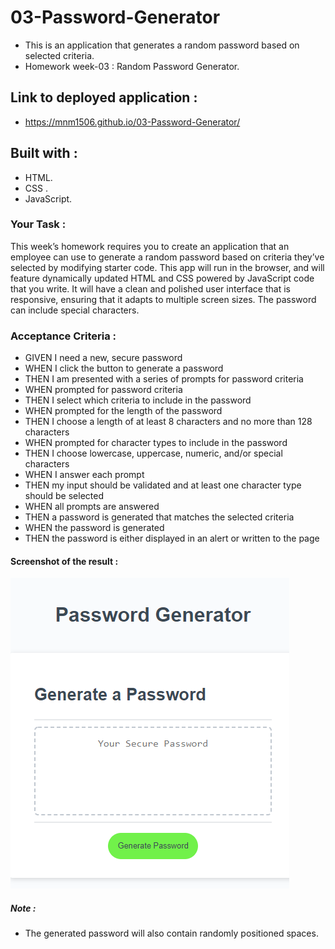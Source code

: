 # 03-Password-Generator
- This is an application that generates a random password based on selected criteria.
- Homework week-03 : Random Password Generator.

## Link to deployed application :
- https://mnm1506.github.io/03-Password-Generator/
 
## Built with :
- HTML.
- CSS .
- JavaScript.

### Your Task :
This week’s homework requires you to create an application that an employee can use to generate a random password based on criteria they’ve selected by modifying starter code. This app will run in the browser, and will feature dynamically updated HTML and CSS powered by JavaScript code that you write. It will have a clean and polished user interface that is responsive, ensuring that it adapts to multiple screen sizes.
The password can include special characters.

### Acceptance Criteria :
- GIVEN I need a new, secure password
- WHEN I click the button to generate a password
- THEN I am presented with a series of prompts for password criteria
- WHEN prompted for password criteria
- THEN I select which criteria to include in the password
- WHEN prompted for the length of the password
- THEN I choose a length of at least 8 characters and no more than 128 characters
- WHEN prompted for character types to include in the password
- THEN I choose lowercase, uppercase, numeric, and/or special characters
- WHEN I answer each prompt
- THEN my input should be validated and at least one character type should be selected
- WHEN all prompts are answered
- THEN a password is generated that matches the selected criteria
- WHEN the password is generated
- THEN the password is either displayed in an alert or written to the page

#### Screenshot of the result :
![sc](Assets\Capture.PNG)


##### Note :
- The generated password will also contain randomly positioned spaces.